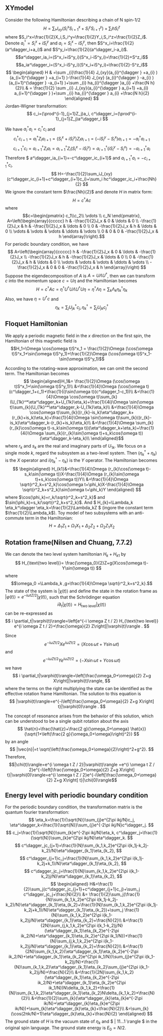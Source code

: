 ## XYmodel
Consider the following Hamiltonian describing a chain of N spin-1/2
$$H=\sum_{ i}J_{xy}(S_i^xS_{i+1}^x+S_i^yS_{i+1}^y)+\sum_i h S_i^z$$
where $S_i^x=\frac{1}{2}X_i,S_i^y=\frac{1}{2}Y_i,S_i^z=\frac{1}{2}Z_i$.
Denote $a^\dagger_i=S^x_i+iS^y_i$ and $a_i=S^x_i-iS^y_i$, then $S^x_i=\frac{1}{2}(a^\dagger_i+a_i)$ and $S^y_i=\frac{1}{2i}(a^\dagger_i-a_i)$.
$$a^\dagger_ia_i=(S^x_i+iS^y_i)(S^x_i-iS^y_i)=\frac{1}{2}+S^z_i$$
$$a_ia^\dagger_i=(S^x_i-iS^y_i)(S^x_i+iS^y_i)=\frac{1}{2}-S^z_i$$
$$
\begin{aligned}
H & =\sum _{i}\frac{1}{4} J_{xy}(a_{i}^{\dagger } +a_{i} )(a_{i+1}^{\dagger } +a_{i+1} )-\frac{1}{4} J_{xy} (a_{i}^{\dagger } -a_{i} )(a_{i+1}^{\dagger } -a_{i+1} )+\sum _{i}  ha_{i}^{\dagger }a_{i} +\frac{N h}{2}\\
 & = \frac{1}{2} \sum _{i}  J_{xy}(a_{i}^{\dagger } a_{i+1} +a_{i} a_{i+1}^{\dagger } )+\sum _{i}  ha_{i}^{\dagger } a_{i} +\frac{N h}{2}
\end{aligned}
$$
Jordan-Wigner transformation:
$$
c_i=(\prod^{i-1}_{j=1}Z_j)a_i, c^\dagger_i=(\prod^{i-1}_{j=1}Z_j)a^\dagger_i
$$

We have $a^\dagger_ia_i=c^\dagger_ic_i$ and
$$
c^\dagger_ic_{i+1}= a^\dagger_iZ_{i}a_{i+1}=(S^x_i+iS^y_i)Z_{i}a_{i+1}=(-iS^y_i-S^x_i)a_{i+1}=-a^\dagger_ia_{i+1}
$$
$$
c^\dagger_{i+1}c_{i}= a^\dagger_{i+1}Z_{i}a_{i}=a^\dagger_{i+1}Z_{i}(S^x_i-iS^y_i)=a^\dagger_{i+1}(iS^y_i-S^x_i)=-a^\dagger_{i+1}a_{i}
$$
Therefore $
a^\dagger_ia_{i+1}=-c^\dagger_ic_{i+1}$ and $a^\dagger_{i+1}a_i=-c^\dagger_{i+1}c_{i}$.
$$
H=-\frac{1}{2}\sum_iJ_{xy}(c^\dagger_ic_{i+1}+c^\dagger_{i+1}c_i)+\sum_i hc^\dagger_ic_i+\frac{Nh}{2}
$$
We ignore the constant term $\frac{Nh}{2}$ and denote $H$ in matrix form:
$$
H= c^\dagger A c
$$
where 
$$c=\begin{pmatrix}
c_1\\c_2\\ \vdots \\ c_N
\end{pmatrix},
A=\left(\begin{array}{ccccc}
h & -\frac{1}{2}J_x & 0 & \ldots & 0 \\
-\frac{1}{2}J_x & h & -\frac{1}{2}J_x & \ldots & 0 \\
0 & -\frac{1}{2}J_x & h & \ldots & 0 \\
\vdots & \vdots & \vdots & \ddots & \vdots \\
0 & 0 & 0 & -\frac{1}{2}J_x & h
\end{array}\right).$$
For periodic boundary condition, we have 
$$
A=\left(\begin{array}{ccccc}
h & -\frac{1}{2}J_x & 0 & \ldots & -\frac{1}{2}J_x \\
-\frac{1}{2}J_x & h & -\frac{1}{2}J_x & \ldots & 0 \\
0 & -\frac{1}{2}J_x & h & \ldots & 0 \\
\vdots & \vdots & \vdots & \ddots & \vdots \\
-\frac{1}{2}J_x & 0 & 0 & -\frac{1}{2}J_x & h
\end{array}\right) $$
Suppose the eigendecomposition of $A$ is $A=U\Lambda U^\dagger$, then we can transform $c$ into the momentum space $c=U\eta$ and the Hamiltonian becomes
$$
H=c^\dagger A c=\eta^\dagger U^\dagger U\Lambda U^\dagger U\eta=\eta^\dagger \Lambda \eta = \sum_k\Lambda_k\eta^\dagger_k\eta_k
$$
Also, we have $\eta=U^\dagger c$ and
$$
\eta_k=\sum_jU^*_{jk}c_j, \eta^\dagger_k=\sum_jU_{jk}c^\dagger_j
$$

## Floquet Hamiltonian
We apply a periodic magnetic field in the $x$ direction on the first spin, the Hamiltonian of this magnetic field is 
$$H_1=\Omega \cos(\omega t)S^x_1 = \frac{1}{2}\Omega (\cos(\omega t)S^x_1+\sin(\omega t)S^y_1)+\frac{1}{2}\Omega (\cos(\omega t)S^x_1-\sin(\omega t)S^y_1)$$ 

According to the rotating-wave approximation, we can omit the second term. The Hamiltonian becomes
$$
\begin{aligned}H_1&= \frac{1}{2}\Omega (\cos(\omega t)S^x_1+\sin(\omega t)S^y_1)\\
&=\frac{1}{4}\Omega (\cos(\omega t)(c^\dagger_1+c_1)+\frac{1}{i}\sin(\omega t)(c^\dagger_1-c_1))\\
&=\frac{1}{4}\Omega \cos(\omega t)\sum_{k}(U_{1k}^*\eta^\dagger_k+U_{1k}\eta_k)+\frac{1}{4i}\Omega \sin(\omega t)\sum_{k}(U_{1k}^*\eta^\dagger_k-U_{1k}\eta_k)\\
&=\frac{1}{4}\Omega \cos(\omega t)\sum_{k}((r_{k}-is_k)\eta^\dagger_k+(r_{k}+is_k)\eta_k)+\frac{1}{4i}\Omega \sin(\omega t)\sum_{k}((r_{k}-is_k)\eta^\dagger_k-(r_{k}+is_k)\eta_k)\\
&=\frac{1}{4}\Omega \sum_{k}(r_{k}\cos(\omega t)-s_k\sin(\omega t))(\eta^\dagger_k+\eta_k)+\frac{1}{4i}\Omega \sum_{k}(r_{k}\sin(\omega t)+s_k\cos(\omega t))(\eta^\dagger_k-\eta_k)\\
\end{aligned}$$ 
where $r_k$ and $s_k$ are the real and imaginary parts of $U_{1k}$.
We focus on a single mode $k$, regard the subsystem as a two-level system. Then $(\eta^\dagger_k+\eta_k)$ is the $X$ operator and $i(\eta^\dagger_k-\eta_k)$ is the $Y$ operator. The Hamiltonian becomes
$$
\begin{aligned}
H_{k1}&=\frac{1}{4}\Omega (r_{k}\cos(\omega t)-s_k\sin(\omega t))X-\frac{1}{4}\Omega (r_{k}\sin(\omega t)+s_k\cos(\omega t))Y\\
&=\frac{1}{4}\Omega \sqrt{r^2_k+s^2_k}\cos(\omega t+\phi_k)X-\frac{1}{4}\Omega \sqrt{r^2_k+s^2_k}\sin(\omega t+\phi_k)Y
\end{aligned}
$$
where $\cos(\phi_k)=r_k/\sqrt{r^2_k+s^2_k}$ and $\sin(\phi_k)=s_k/\sqrt{r^2_k+s^2_k}$.
And $
H_{k}=\Lambda_k \eta_k^\dagger \eta_k=\frac{1}{2}\Lambda_kZ
$ (ingore the constant term $\frac{1}{2}\Lambda_k$).
Toy model of two subsystems with an anti-commute term in the Hamiltonian:
$$
H=\Delta_1 Z_1+\Omega_1X_1+\Delta_2 Z_2+\Omega_2Z_1X_2
$$

## Rotation frame(Nilsen and Chuang, 7.7.2)
We can denote the two level system hamiltonian $H_k+H_{k1}$ by
$$
H_{\text{two level}}= \frac{\omega_0}{2}Z+g(X\cos(\omega t)-Y\sin(\omega t))
$$
where 
$$\omega_0 =\Lambda_k ,g=\frac{1}{4}\Omega \sqrt{r^2_k+s^2_k}.$$
The state of the system is $|\chi(t)\rangle$ and define the state in the rotation frame as $|\varphi(t)\rangle=e^{-i \omega t Z / 2}|\chi(t)\rangle$, such that the Schrödinger equation
$$
i \partial_t|\chi(t)\rangle=H_{\text{two level}}|\chi(t)\rangle
$$
can be re-expressed as
$$
i \partial_t|\varphi(t)\rangle=\left[e^{-i \omega Z t / 2} H_{\text{two level}} e^{i \omega Z t / 2}+\frac{\omega}{2} Z\right]|\varphi(t)\rangle .
$$

Since
$$
e^{-i \omega Z t / 2} X e^{i \omega Z t / 2}=(X \cos \omega t+Y \sin \omega t)
$$
and 
$$
e^{-i \omega Z t / 2} Y e^{i \omega Z t / 2}=(-X \sin \omega t+Y \cos \omega t)
$$
we have
$$
i \partial_t|\varphi(t)\rangle=\left[\frac{\omega_0+\omega}{2} Z+g X\right]|\varphi(t)\rangle,
$$
where the terms on the right multiplying the state can be identified as the effective rotation frame Hamiltonian. The solution to this equation is
$$
|\varphi(t)\rangle=e^{-i\left[\frac{\omega_0+\omega}{2} Z+g X\right] t}|\varphi(0)\rangle .
$$

The concept of resonance arises from the behavior of this solution, which can be understood to be a single qubit rotation about the axis
$$
\hat{n}=\frac{\hat{z}+\frac{2 g}{\omega_0+\omega} \hat{x}}{\sqrt{1+\left(\frac{2 g}{\omega_0+\omega}\right)^2}}
$$
by an angle
$$
|\vec{n}|=t \sqrt{\left(\frac{\omega_0+\omega}{2}\right)^2+g^2}.
$$
Therefore,
$$|\chi(t)\rangle=e^{i \omega t Z / 2}|\varphi(t)\rangle =e^{i \omega t Z / 2}e^{-i\left[\frac{\omega_0+\omega}{2} Z+g X\right] t}|\varphi(0)\rangle=e^{i \omega t Z / 2}e^{-i\left[\frac{\omega_0+\omega}{2} Z+g X\right] t}|\chi(0)\rangle$$
## Energy level with periodic boundary condition
For the periodic boundary condition, the transformation matrix is the quantum fourier transformation:
$$
\eta_k=\frac{1}{\sqrt{N}}\sum_{j}e^{2\pi ikj/N}c_j,
\eta^\dagger_k=\frac{1}{\sqrt{N}}\sum_{j}e^{-2\pi ikj/N}c^\dagger_j.
$$
$$
c_j=\frac{1}{\sqrt{N}}\sum_{k}e^{-2\pi ikj/N}\eta_k,
c^\dagger_j=\frac{1}{\sqrt{N}}\sum_{k}e^{2\pi ikj/N}\eta^\dagger_k.
$$
$$
c^\dagger_jc_{j+1}=\frac{1}{N}\sum_{k_1,k_2}e^{2\pi i(k_1j-k_2j-k_2)/N}\eta^\dagger_{k_1}\eta_{k_2},
$$
$$
c^\dagger_{j+1}c_j=\frac{1}{N}\sum_{k_1,k_2}e^{2\pi i(k_1j-k_2j+k_1)/N}\eta^\dagger_{k_1}\eta_{k_2},
$$
$$
c^\dagger_jc_j=\frac{1}{N}\sum_{k_1,k_2}e^{2\pi i(k_1-k_2)j/N}\eta^\dagger_{k_1}\eta_{k_2},
$$
$$
\begin{aligned}
H&=\frac{1}{2}\sum_j(c^\dagger_jc_{j+1}+c^\dagger_{j+1}c_j)+\sum_j c^\dagger_jc_j+\frac{N}{2}\\
&= \frac{1}{2}\sum_j(\frac{1}{N}\sum_{k_1,k_2}e^{2\pi i(k_1j-k_2j-k_2)/N}\eta^\dagger_{k_1}\eta_{k_2}+\frac{1}{N}\sum_{k_1,k_2}e^{2\pi i(k_1j-k_2j+k_1)/N}\eta^\dagger_{k_1}\eta_{k_2})+\sum_j \frac{1}{N}\sum_{k_1,k_2}e^{2\pi i(k_1-k_2)j/N}\eta^\dagger_{k_1}\eta_{k_2}+\frac{N}{2}\\
&=\frac{1}{2N}\sum_{j,k_1,k_2}e^{2\pi i(k_1-k_2)j/N}(\eta^\dagger_{k_1}\eta_{k_2}e^{-2\pi ik_2/N}+\eta^\dagger_{k_1}\eta_{k_2}e^{2\pi ik_1/N})+\frac{1}{N}\sum_{j,k_1,k_2}e^{2\pi i(k_1-k_2)j/N}\eta^\dagger_{k_1}\eta_{k_2}+\frac{N}{2}\\
&=\frac{1}{2N}\sum_{k_1,k_2}(\eta^\dagger_{k_1}\eta_{k_2}e^{-2\pi ik_2/N}+\eta^\dagger_{k_1}\eta_{k_2}e^{2\pi ik_1/N})\sum_{j}e^{2\pi i(k_1-k_2)j/N}+\frac{1}{N}\sum_{k_1,k_2}\eta^\dagger_{k_1}\eta_{k_2}\sum_{j}e^{2\pi i(k_1-k_2)j/N}+\frac{N}{2}\\
&=\frac{1}{2N}\sum_{k_1,k_2}(\eta^\dagger_{k_1}\eta_{k_2}e^{-2\pi ik_2/N}+\eta^\dagger_{k_1}\eta_{k_2}e^{2\pi ik_1/N})N\delta_{k_1,k_2}+\frac{1}{N}\sum_{k_1,k_2}\eta^\dagger_{k_1}\eta_{k_2}N\delta_{k_1,k_2}+\frac{N}{2}\\
&=\frac{1}{2}\sum_{k}(\eta^\dagger_{k}\eta_{k}e^{-2\pi ik/N}+\eta^\dagger_{k}\eta_{k}e^{2\pi ik/N})+\sum_{k}\eta^\dagger_{k}\eta_{k}+\frac{N}{2}\\
&=\sum_{k}(\cos(2πk/N)+1)\eta^\dagger_{k}\eta_{k}+\frac{N}{2}
\end{aligned}
$$
The ground state of $H$ is the vacuum state of $\eta_k$ and $ | 11...1 \rangle $ in the original spin language. The ground state energy is $E_0=N/2$.
